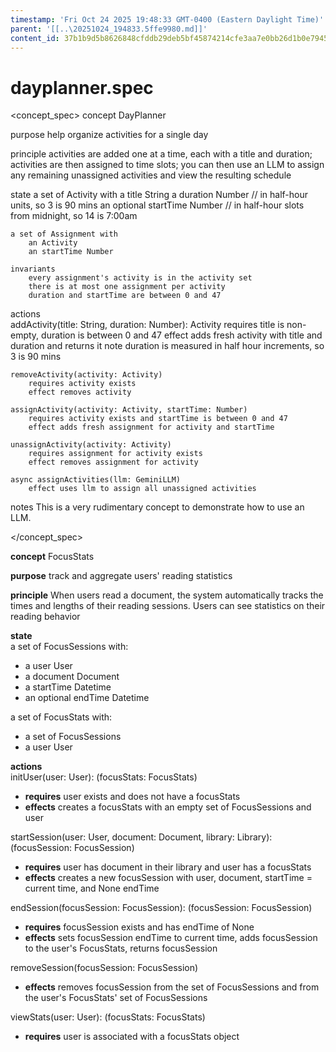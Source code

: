 ```yaml
---
timestamp: 'Fri Oct 24 2025 19:48:33 GMT-0400 (Eastern Daylight Time)'
parent: '[[..\20251024_194833.5ffe9980.md]]'
content_id: 37b1b9d5b8626848cfddb29deb5bf45874214cfe3aa7e0bb26d1b0e7945bdc79
---
```


# dayplanner.spec

\<concept\_spec>
concept DayPlanner

purpose
help organize activities for a single day

principle
activities are added one at a time, each with a title and duration;
activities are then assigned to time slots;
you can then use an LLM to assign any remaining unassigned activities
and view the resulting schedule

state
a set of Activity with
a title String
a duration Number // in half-hour units, so 3 is 90 mins
an optional startTime Number // in half-hour slots from midnight, so 14 is 7:00am

```
a set of Assignment with
    an Activity
    an startTime Number

invariants
    every assignment's activity is in the activity set
    there is at most one assignment per activity
    duration and startTime are between 0 and 47
```

actions\
addActivity(title: String, duration: Number): Activity
requires title is non-empty, duration is between 0 and 47
effect adds fresh activity with title and duration and returns it
note duration is measured in half hour increments, so 3 is 90 mins

```
removeActivity(activity: Activity)
    requires activity exists
    effect removes activity

assignActivity(activity: Activity, startTime: Number)
    requires activity exists and startTime is between 0 and 47
    effect adds fresh assignment for activity and startTime

unassignActivity(activity: Activity)
    requires assignment for activity exists
    effect removes assignment for activity

async assignActivities(llm: GeminiLLM)
    effect uses llm to assign all unassigned activities    
```

notes
This is a very rudimentary concept to demonstrate how to use an LLM.

\</concept\_spec>

**concept** FocusStats

**purpose** track and aggregate users' reading statistics

**principle** When users read a document, the system automatically tracks the times and lengths of their reading sessions. Users can see statistics on their reading behavior

**state**\
a set of FocusSessions with:

* a user User
* a document Document
* a startTime Datetime
* an optional endTime Datetime

a set of FocusStats with:

* a set of FocusSessions
* a user User

**actions**\
initUser(user: User): (focusStats: FocusStats)

* **requires** user exists and does not have a focusStats
* **effects** creates a focusStats with an empty set of FocusSessions and user

startSession(user: User, document: Document, library: Library): (focusSession: FocusSession)

* **requires** user has document in their library and user has a focusStats
* **effects** creates a new focusSession with user, document, startTime = current time, and None endTime

endSession(focusSession: FocusSession): (focusSession: FocusSession)

* **requires** focusSession exists and has endTime of None
* **effects** sets focusSession endTime to current time, adds focusSession to the user's FocusStats, returns focusSession

removeSession(focusSession: FocusSession)

* **effects** removes focusSession from the set of FocusSessions and from the user's FocusStats' set of FocusSessions

viewStats(user: User): (focusStats: FocusStats)

* **requires** user is associated with a focusStats object
